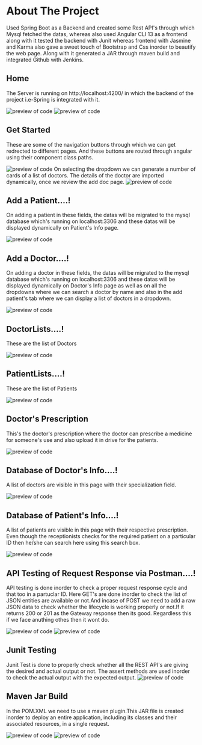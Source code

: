 



# About The Project
Used Spring Boot as a Backend and created some Rest API's through which Mysql fetched the datas, whereas also used Angular CLI 13 as a frontend along with it tested the backend with Junit whereas frontend with Jasmine and Karma also gave a sweet touch of Bootstrap and Css inorder to beautify the web page. Along with it generated a JAR through maven build and integrated Github with Jenkins. 

## Home
The Server is running on http://localhost:4200/ in which the backend of the project i.e-Spring is integrated with it. 

![preview of code](https://github.com/SP2224/Hospital-Management-System/blob/main/Screenshots/Screenshot%202022-05-27%20104726.jpg)
![preview of code](https://github.com/SP2224/Hospital-Management-System/blob/main/Screenshots/Screenshot%202022-05-27%20104738.jpg)


## Get Started
These are some of the navigation buttons through which we can get redrected to different pages. And these buttons are routed through angular using their component class paths.

![preview of code](https://github.com/SP2224/Hospital-Management-System/blob/main/Screenshots/Screenshot%202022-05-27%20104759.jpg)
On selecting the dropdown we can generate a number of cards of a list of doctors. The details of the doctor are imported dynamically, once we review the add doc page.
![preview of code](https://github.com/SP2224/Hospital-Management-System/blob/main/Screenshots/Screenshot%202022-05-27%20104809.jpg)


## Add a Patient....!
On adding a patient in these fields, the datas will be migrated to the mysql database which's running on localhost:3306 and these datas will be displayed dynamically on Patient's Info page.

![preview of code](https://github.com/SP2224/Hospital-Management-System/blob/main/Screenshots/Screenshot%202022-05-27%20104823.jpg)
## Add a Doctor....!
On adding a doctor in these fields, the datas will be migrated to the mysql database which's running on localhost:3306 and these datas will be displayed dynamically on Doctor's Info page as well as on all the dropdowns where we can search a doctor by name and also in the add patient's tab where we can display a list of doctors in a dropdown.

![preview of code](https://github.com/SP2224/Hospital-Management-System/blob/main/Screenshots/Screenshot%202022-05-27%20104836.jpg)
## DoctorLists....!
These are the list of Doctors

![preview of code](https://github.com/SP2224/Hospital-Management-System/blob/main/Screenshots/Screenshot%202022-05-27%20104850.jpg)
## PatientLists....!
These are the list of Patients

![preview of code](https://github.com/SP2224/Hospital-Management-System/blob/main/Screenshots/Screenshot%202022-05-27%20104901.jpg)
## Doctor's Prescription
This's the doctor's prescription where the doctor can prescribe a medicine for someone's use and also upload it in drive for the patients.

![preview of code](https://github.com/SP2224/Hospital-Management-System/blob/main/Screenshots/Screenshot%202022-05-27%20104920.jpg)
## Database of Doctor's Info....!
A list of doctors are visible in this page with their specialization field.

![preview of code](https://github.com/SP2224/Hospital-Management-System/blob/main/Screenshots/Screenshot%202022-05-27%20105007.jpg)

## Database of Patient's Info....!
A list of patients are visible in this page with their respective prescription. Even though the receptionists checks for the required patient on a particular ID then he/she can search here using this search box.

![preview of code](https://github.com/SP2224/Hospital-Management-System/blob/main/Screenshots/Screenshot%202022-05-27%20105612.jpg)

## API Testing of Request Response via Postman....!
API testing is done inorder to check a proper request response cycle and that too in a partuclar ID.
Here GET's are done inorder to check the list of JSON entities are available or not.And incase of POST we need to add a raw JSON data to check whether the lifecycle is working properly or not.If it returns 200 or 201 as the Gateway response then its good. Regardless this if we face anuthing othes then it wont do.

![preview of code](https://github.com/SP2224/Hospital-Management-System/blob/main/Screenshots/Screenshot%202022-05-27%20105646.jpg)
![preview of code](https://github.com/SP2224/Hospital-Management-System/blob/main/Screenshots/Screenshot%202022-05-27%20105709.jpg)
## Junit Testing

Junit Test is done to properly check whether all the REST API's are giving the desired and actual output or not. The assert methods are used inorder to check the actual output with the expected output.
![preview of code](https://github.com/SP2224/Hospital-Management-System/blob/main/Screenshots/Screenshot%202022-05-27%20110515.jpg)

## Maven Jar Build
In the POM.XML we need to use a maven plugin.This JAR file is created inorder to deploy an entire application, including its classes and their associated resources, in a single request.

![preview of code](https://github.com/SP2224/Hospital-Management-System/blob/main/Screenshots/Screenshot%202022-05-27%20144403.jpg)
![preview of code](https://github.com/SP2224/Hospital-Management-System/blob/main/Screenshots/Screenshot%202022-05-27%20144529.jpg)
